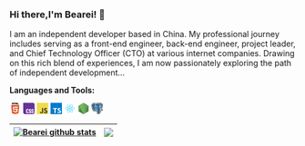 ### Hi there,I'm Bearei! 👋

I am an independent developer based in China. My professional journey includes serving as a front-end engineer, back-end engineer, project leader, and Chief Technology Officer (CTO) at various internet companies. Drawing on this rich blend of experiences, I am now passionately exploring the path of independent development...

**Languages and Tools:**

<code><img height="20" src="https://raw.githubusercontent.com/github/explore/80688e429a7d4ef2fca1e82350fe8e3517d3494d/topics/html/html.png"></code>
<code><img height="20" src="https://raw.githubusercontent.com/github/explore/80688e429a7d4ef2fca1e82350fe8e3517d3494d/topics/css/css.png"></code>
<code><img height="20" src="https://raw.githubusercontent.com/github/explore/80688e429a7d4ef2fca1e82350fe8e3517d3494d/topics/javascript/javascript.png"></code>
<code><img height="20" src="https://raw.githubusercontent.com/github/explore/80688e429a7d4ef2fca1e82350fe8e3517d3494d/topics/typescript/typescript.png"></code>
<code><img height="20" src="https://raw.githubusercontent.com/github/explore/80688e429a7d4ef2fca1e82350fe8e3517d3494d/topics/react/react.png"></code>
<code><img height="20" src="https://raw.githubusercontent.com/github/explore/80688e429a7d4ef2fca1e82350fe8e3517d3494d/topics/nodejs/nodejs.png"></code> 
<code><img height="20" src="https://raw.githubusercontent.com/github/explore/80688e429a7d4ef2fca1e82350fe8e3517d3494d/topics/postgresql/postgresql.png"></code> 

|<a href="https://github.com/bear-ei"><img align="center" src="https://github-readme-stats.vercel.app/api?username=bear-ei&show_icons=true&hide_border=true&count_private=true" alt="Bearei github stats" /></a> | <a href="https://github.com/bear-ei"><img align="center" src="https://github-readme-stats.vercel.app/api/top-langs/?username=bear-ei&layout=compact&t&hide_border=true" /></a> |
| ------------- | ------------- |
